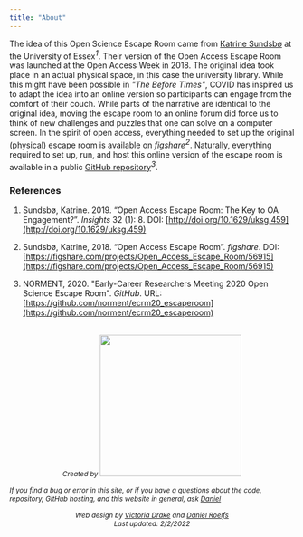 ```yaml
---
title: "About"
---
```


The idea of this Open Science Escape Room came from [Katrine Sundsbø](https://twitter.com/katrinesundsbo) at the University of Essex<sup style="font-size: 10pt;">_1_</sup>. Their version of the Open Access Escape Room was launched at the Open Access Week in 2018. The original idea took place in an actual physical space, in this case the university library. While this might have been possible in _"The Before Times"_, COVID has inspired us to adapt the idea into an online version so participants can engage from the comfort of their couch. While parts of the narrative are identical to the original idea, moving the escape room to an online forum did force us to think of new challenges and puzzles that one can solve on a computer screen. In the spirit of open access, everything needed to set up the original (physical) escape room is available on [_figshare_](https://figshare.com/projects/Open_Access_Escape_Room/56915)<sup style="font-size: 10pt;">_2_</sup>. Naturally, everything required to set up, run, and host this online version of the escape room is available in a public [GitHub repository](https://github.com/norment/ecrm20_escaperoom)<sup style="font-size: 10pt;">_3_</sup>.

### References

1.  Sundsbø, Katrine. 2019. “Open Access Escape Room: The Key to OA Engagement?”. _Insights_ 32 (1): 8. DOI: [http://doi.org/10.1629/uksg.459](http://doi.org/10.1629/uksg.459)

1.  Sundsbø, Katrine, 2018. “Open Access Escape Room”. _figshare_. DOI: [https://figshare.com/projects/Open_Access_Escape_Room/56915](https://figshare.com/projects/Open_Access_Escape_Room/56915)

1.  NORMENT, 2020. "Early-Career Researchers Meeting 2020 Open Science Escape Room". _GitHub_. URL: [https://github.com/norment/ecrm20_escaperoom](https://github.com/norment/ecrm20_escaperoom)

<br>

<div align="center">
    <span style="text-align: center; font-size: 12px; font-style: italic;">Created by</span>
    <a href="https://www.med.uio.no/norment/english/" target="_blank">
        <img src="/images/norment.png" style="width:250px;margin-top: 0;"/>
    </a>
</div>

<span style="font-size: 12px;">_If you find a bug or error in this site, or if you have a questions about the code, repository, GitHub hosting, and this website in general, ask [Daniel](mailto:daniel.roelfs@medisin.uio.no)_</span>

<div style="text-align: center; font-size: 12px; font-style: italic">Web design by <a href="https://github.com/victoriadrake" target="_blank">Victoria Drake</a> and <a href="https://github.com/danielroelfs" target="_blank">Daniel Roelfs</a></div>

<div style="text-align: center; font-size: 12px; font-style: italic">Last updated: 2/2/2022</div>
